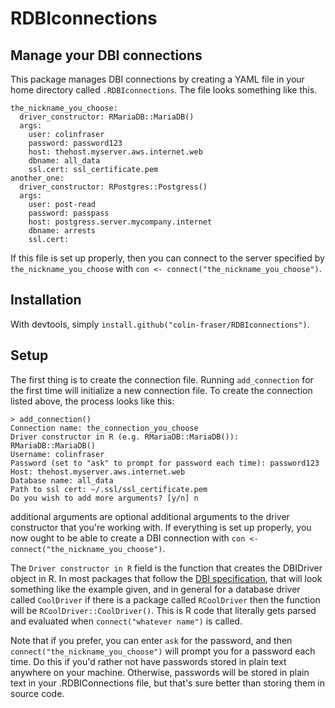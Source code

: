 # RDBIconnections
## Manage your DBI connections

This package manages DBI connections by creating a YAML file in your home directory called `.RDBIconnections`. The file looks something like this.

```
the_nickname_you_choose:
  driver_constructor: RMariaDB::MariaDB()
  args:
    user: colinfraser
    password: password123
    host: thehost.myserver.aws.internet.web
    dbname: all_data
    ssl.cert: ssl_certificate.pem
another_one:
  driver_constructor: RPostgres::Postgress()
  args:
    user: post-read
    password: passpass
    host: postgress.server.mycompany.internet
    dbname: arrests
    ssl.cert: 
```


If this file is set up properly, then you can connect to the server specified by `the_nickname_you_choose` with `con <- connect("the_nickname_you_choose")`.

## Installation

With devtools, simply `install.github("colin-fraser/RDBIconnections")`.

## Setup

The first thing is to create the connection file. Running `add_connection` for the first time will initialize a new connection file.
To create the connection listed above, the process looks like this:

```
> add_connection()
Connection name: the_connection_you_choose
Driver constructor in R (e.g. RMariaDB::MariaDB()): RMariaDB::MariaDB()
Username: colinfraser
Password (set to "ask" to prompt for password each time): password123
Host: thehost.myserver.aws.internet.web
Database name: all_data
Path to ssl cert: ~/.ssl/ssl_certificate.pem
Do you wish to add more arguments? [y/n] n
```

additional arguments are optional additional arguments to the driver constructor that you're working with. If everything is set up properly, you now ought to be able to create a DBI connection with `con <- connect("the_nickname_you_choose")`.

The `Driver constructor in R` field is the function that creates the DBIDriver object in R. In most packages that follow the [DBI specification](https://rstats-db.github.io/DBI/articles/spec.html), that will look something like the example given, and in general for a database driver called `CoolDriver` if there is a package called `RCoolDriver` then the function will be `RCoolDriver::CoolDriver()`. This is R code that literally gets parsed and evaluated when `connect("whatever name")` is called.

Note that if you prefer, you can enter `ask` for the password, and then `connect("the_nickname_you_choose")` will prompt you for a password each time. Do this if you'd rather not have passwords stored in plain text anywhere on your machine. Otherwise, passwords will be stored in plain text in your .RDBIConnections file, but that's sure better than storing them in source code.
